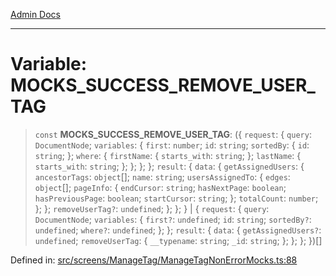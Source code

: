 [Admin Docs](/)

***

# Variable: MOCKS\_SUCCESS\_REMOVE\_USER\_TAG

> `const` **MOCKS\_SUCCESS\_REMOVE\_USER\_TAG**: (\{ `request`: \{ `query`: `DocumentNode`; `variables`: \{ `first`: `number`; `id`: `string`; `sortedBy`: \{ `id`: `string`; \}; `where`: \{ `firstName`: \{ `starts_with`: `string`; \}; `lastName`: \{ `starts_with`: `string`; \}; \}; \}; \}; `result`: \{ `data`: \{ `getAssignedUsers`: \{ `ancestorTags`: `object`[]; `name`: `string`; `usersAssignedTo`: \{ `edges`: `object`[]; `pageInfo`: \{ `endCursor`: `string`; `hasNextPage`: `boolean`; `hasPreviousPage`: `boolean`; `startCursor`: `string`; \}; `totalCount`: `number`; \}; \}; `removeUserTag?`: `undefined`; \}; \}; \} \| \{ `request`: \{ `query`: `DocumentNode`; `variables`: \{ `first?`: `undefined`; `id`: `string`; `sortedBy?`: `undefined`; `where?`: `undefined`; \}; \}; `result`: \{ `data`: \{ `getAssignedUsers?`: `undefined`; `removeUserTag`: \{ `__typename`: `string`; `_id`: `string`; \}; \}; \}; \})[]

Defined in: [src/screens/ManageTag/ManageTagNonErrorMocks.ts:88](https://github.com/PalisadoesFoundation/talawa-admin/blob/main/src/screens/ManageTag/ManageTagNonErrorMocks.ts#L88)

